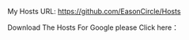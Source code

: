 My  Hosts URL:
https://github.com/EasonCircle/Hosts

Download The Hosts For Google please Click here：
